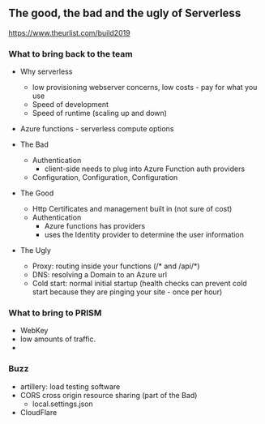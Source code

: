 ## The good, the bad and the ugly of Serverless ##

https://www.theurlist.com/build2019

### What to bring back to the team ###

- Why serverless 
    - low provisioning webserver concerns, low costs - pay for what you use
    - Speed of development
    - Speed of runtime (scaling up and down)
- Azure functions - serverless compute options
- The Bad
    - Authentication
        - client-side needs to plug into Azure Function auth providers
    - Configuration, Configuration, Configuration
- The Good
    - Http Certificates and management built in (not sure of cost)
    - Authentication
        - Azure functions has providers
        - uses the Identity provider to determine the user information

- The Ugly
    - Proxy: routing inside your functions (/* and /api/*)
    - DNS: resolving a Domain to an Azure url
    - Cold start: normal initial startup (health checks can prevent cold start because they are pinging your site - once per hour)


### What to bring to PRISM ###

- WebKey
 - low amounts of traffic.
 - 


 ### Buzz ###

 - artillery: load testing software
 - CORS cross origin resource sharing (part of the Bad)
    - local.settings.json
- CloudFlare